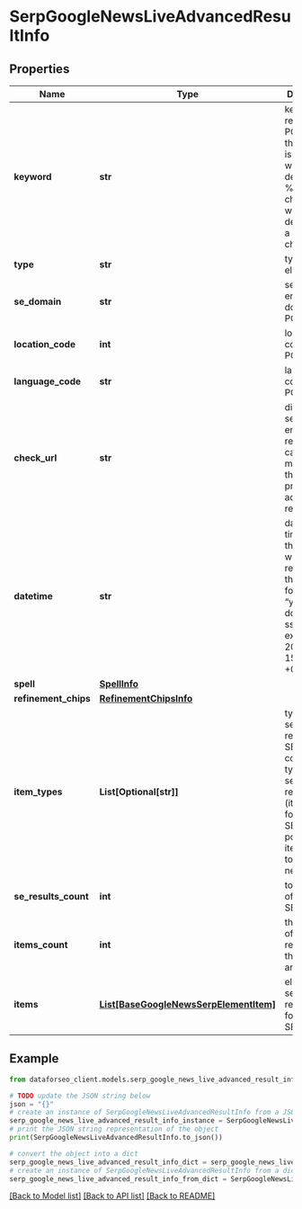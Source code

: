 # SerpGoogleNewsLiveAdvancedResultInfo


## Properties

Name | Type | Description | Notes
------------ | ------------- | ------------- | -------------
**keyword** | **str** | keyword received in a POST array the keyword is returned with decoded %## (plus character ‘+’ will be decoded to a space character) | [optional] 
**type** | **str** | type of element | [optional] 
**se_domain** | **str** | search engine domain in a POST array | [optional] 
**location_code** | **int** | location code in a POST array | [optional] 
**language_code** | **str** | language code in a POST array | [optional] 
**check_url** | **str** | direct URL to search engine results you can use it to make sure that we provided accurate results | [optional] 
**datetime** | **str** | date and time when the result was received in the UTC format: “yyyy-mm-dd hh-mm-ss +00:00” example: 2019-11-15 12:57:46 +00:00 | [optional] 
**spell** | [**SpellInfo**](SpellInfo.md) |  | [optional] 
**refinement_chips** | [**RefinementChipsInfo**](RefinementChipsInfo.md) |  | [optional] 
**item_types** | **List[Optional[str]]** | types of search results in SERP contains types of search results (items) found in SERP. possible item types: top_stories, news_search | [optional] 
**se_results_count** | **int** | total number of results in SERP | [optional] 
**items_count** | **int** | the number of results returned in the items array | [optional] 
**items** | [**List[BaseGoogleNewsSerpElementItem]**](BaseGoogleNewsSerpElementItem.md) | elements of search results found in SERP | [optional] 

## Example

```python
from dataforseo_client.models.serp_google_news_live_advanced_result_info import SerpGoogleNewsLiveAdvancedResultInfo

# TODO update the JSON string below
json = "{}"
# create an instance of SerpGoogleNewsLiveAdvancedResultInfo from a JSON string
serp_google_news_live_advanced_result_info_instance = SerpGoogleNewsLiveAdvancedResultInfo.from_json(json)
# print the JSON string representation of the object
print(SerpGoogleNewsLiveAdvancedResultInfo.to_json())

# convert the object into a dict
serp_google_news_live_advanced_result_info_dict = serp_google_news_live_advanced_result_info_instance.to_dict()
# create an instance of SerpGoogleNewsLiveAdvancedResultInfo from a dict
serp_google_news_live_advanced_result_info_from_dict = SerpGoogleNewsLiveAdvancedResultInfo.from_dict(serp_google_news_live_advanced_result_info_dict)
```
[[Back to Model list]](../README.md#documentation-for-models) [[Back to API list]](../README.md#documentation-for-api-endpoints) [[Back to README]](../README.md)


